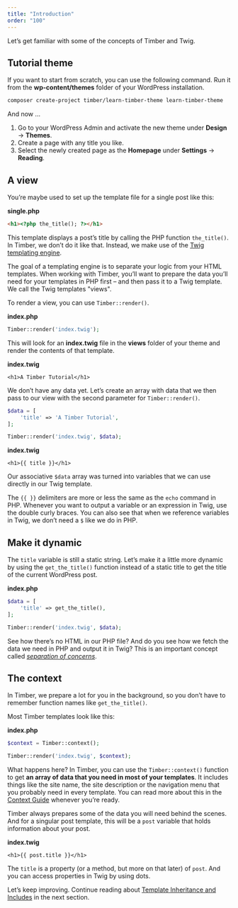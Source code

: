 ```yaml
---
title: "Introduction"
order: "100"
---
```


Let’s get familiar with some of the concepts of Timber and Twig.

## Tutorial theme

If you want to start from scratch, you can use the following command. Run it from the **wp-content/themes** folder of your WordPress installation.

```bash
composer create-project timber/learn-timber-theme learn-timber-theme
```

And now …

1. Go to your WordPress Admin and activate the new theme under **Design** &rarr; **Themes**.
2. Create a page with any title you like.
3. Select the newly created page as the **Homepage** under **Settings** &rarr; **Reading**.

## A view

You’re maybe used to set up the template file for a single post like this:

**single.php**

```html
<h1><?php the_title(); ?></h1>
```

This template displays a post’s title by calling the PHP function `the_title()`. In Timber, we don’t do it like that. Instead, we make use of the [Twig templating engine](https://twig.symfony.com/).

The goal of a templating engine is to separate your logic from your HTML templates. When working with Timber, you’ll want to prepare the data you’ll need for your templates in PHP first – and then pass it to a Twig template. We call the Twig templates "views".

To render a view, you can use `Timber::render()`.

**index.php**

```php
Timber::render('index.twig');
```

This will look for an **index.twig** file in the **views** folder of your theme and render the contents of that template.

**index.twig**

```twig
<h1>A Timber Tutorial</h1>
```

We don’t have any data yet. Let’s create an array with data that we then pass to our view with the second parameter for `Timber::render()`.

```php
$data = [
    'title' => 'A Timber Tutorial',
];

Timber::render('index.twig', $data);
```

**index.twig**

```twig
<h1>{{ title }}</h1>
```

Our associative `$data` array was turned into variables that we can use directly in our Twig template.

The `{{ }}` delimiters are more or less the same as the `echo` command in PHP. Whenever you want to output a variable or an expression in Twig, use the double curly braces. You can also see that when we reference variables in Twig, we don’t need a `$` like we do in PHP.

## Make it dynamic

The `title` variable is still a static string. Let’s make it a little more dynamic by using the `get_the_title()` function instead of a static title to get the title of the current WordPress post.

**index.php**

```php
$data = [
    'title' => get_the_title(),
];

Timber::render('index.twig', $data);
```

See how there’s no HTML in our PHP file? And do you see how we fetch the data we need in PHP and output it in Twig? This is an important concept called [*separation of concerns*](https://en.wikipedia.org/wiki/Separation_of_concerns).

## The context

In Timber, we prepare a lot for you in the background, so you don’t have to remember function names like `get_the_title()`.

Most Timber templates look like this:

**index.php**

```php
$context = Timber::context();

Timber::render('index.twig', $context);
```

What happens here? In Timber, you can use the `Timber::context()` function to get **an array of data that you need in most of your templates**. It includes things like the site name, the site description or the navigation menu that you probably need in every template. You can read more about this in the [Context Guide](https://timber.github.io/docs/v2/guides/context/) whenever you’re ready.

Timber always prepares some of the data you will need behind the scenes. And for a singular post template, this will be a `post` variable that holds information about your post.

**index.twig**

```twig
<h1>{{ post.title }}</h1>
```

The `title` is a property (or a method, but more on that later) of `post`. And you can access properties in Twig by using dots.

Let’s keep improving. Continue reading about [Template Inheritance and Includes](https://timber.github.io/docs/v2/getting-started/template-inheritance-and-includes/) in the next section.

